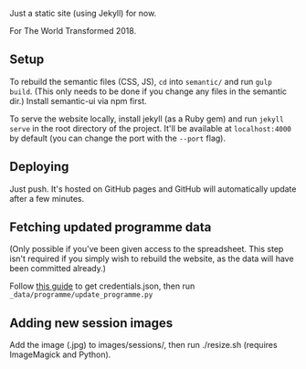 Just a static site (using Jekyll) for now.

For The World Transformed 2018.

## Setup

To rebuild the semantic files (CSS, JS), `cd` into `semantic/` and run
`gulp build`. (This only needs to be done if you change any files in the
semantic dir.) Install semantic-ui via npm first.

To serve the website locally, install jekyll (as a Ruby gem) and run
`jekyll serve` in the root directory of the project. It'll be available at
`localhost:4000` by default (you can change the port with the `--port` flag).

## Deploying

Just push. It's hosted on GitHub pages and GitHub will automatically update
after a few minutes.

## Fetching updated programme data

(Only possible if you've been given access to the spreadsheet. This step isn't
required if you simply wish to rebuild the website, as the data will have been
committed already.)

Follow [this guide](https://developers.google.com/drive/api/v3/quickstart/python)
to get credentials.json, then run `_data/programme/update_programme.py`

## Adding new session images

Add the image (.jpg) to images/sessions/, then run ./resize.sh (requires
ImageMagick and Python).
